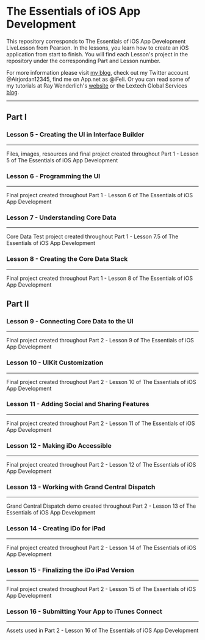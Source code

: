 # The Essentials of iOS App Development

This repository corresponds to The Essentials of iOS App Development LiveLesson from Pearson. In the lessons, you learn how to create an iOS application from start to finish.
You will find each Lesson's project in the repository under the corresponding Part and Lesson number.

For more information please visit [my blog](http://iFe.li/ "iFeli"), check out my Twitter account @Airjordan12345, find me on App.net as @iFeli. Or you can read some of my tutorials at Ray Wenderlich's [website](http://www.raywenderlich.com "Ray Wenderlich") or the Lextech Global Services [blog](http://www.lextech.com/blog "Lextech Global Services").

--------

## Part I 

### Lesson 5 - Creating the UI in Interface Builder
--------

Files, images, resources and final project created throughout Part 1 - Lesson 5 of The Essentials of iOS App Development

### Lesson 6 - Programming the UI
--------

Final project created throughout Part 1 - Lesson 6 of The Essentials of iOS App Development

### Lesson 7 - Understanding Core Data
--------

Core Data Test project created throughout Part 1 - Lesson 7.5 of The Essentials of iOS App Development

### Lesson 8 - Creating the Core Data Stack
--------

Final project created throughout Part 1 - Lesson 8 of The Essentials of iOS App Development

## Part II

### Lesson 9 - Connecting Core Data to the UI
--------

Final project created throughout Part 2 - Lesson 9 of The Essentials of iOS App Development

### Lesson 10 - UIKit Customization
--------

Final project created throughout Part 2 - Lesson 10 of The Essentials of iOS App Development

### Lesson 11 - Adding Social and Sharing Features
--------

Final project created throughout Part 2 - Lesson 11 of The Essentials of iOS App Development

### Lesson 12 - Making iDo Accessible
--------

Final project created throughout Part 2 - Lesson 12 of The Essentials of iOS App Development

### Lesson 13 - Working with Grand Central Dispatch
--------

Grand Central Dispatch demo created throughout Part 2 - Lesson 13 of The Essentials of iOS App Development

### Lesson 14 - Creating iDo for iPad
--------

Final project created throughout Part 2 - Lesson 14 of The Essentials of iOS App Development

### Lesson 15 - Finalizing the iDo iPad Version
--------

Final project created throughout Part 2 - Lesson 15 of The Essentials of iOS App Development

### Lesson 16 - Submitting Your App to iTunes Connect
--------

Assets used in Part 2 - Lesson 16 of The Essentials of iOS App Development

